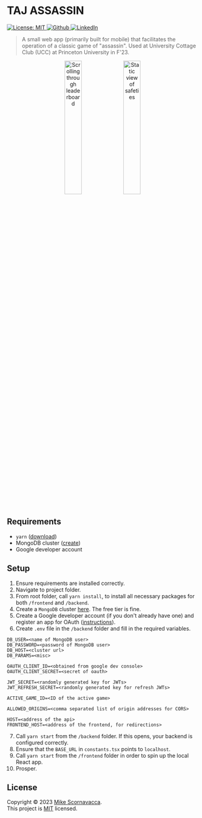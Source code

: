 <h1 align="left">TAJ ASSASSIN</h1>

<p>
  <a href="https://github.com/scornz/taj-assassin/blob/main/LICENSE" target="_blank">
    <img alt="License: MIT" src="https://img.shields.io/badge/License-MIT-yellow.svg" />
  </a>
  <a href="https://github.com/scornz" target="_blank">
    <img alt="Github" src="https://img.shields.io/badge/GitHub-@scornz-blue.svg" />
  </a>
  <a href="https://linkedin.com/in/mscornavacca" target="_blank">
    <img alt="LinkedIn" src="https://img.shields.io/badge/LinkedIn-@mscornavacca-blue.svg" />
  </a>
</p>

> A small web app (primarily built for mobile) that facilitates the operation of a classic game of "assassin". Used at University Cottage Club (UCC) at Princeton University in F'23.

<p align="center">
  <img src="https://s6.gifyu.com/images/S6IB9.gif" alt="Scrolling through leaderboard" width="30%"/>
  <img src="https://s6.gifyu.com/images/S6mfG.gif" alt="Static view of safeties" width="30%"/>
</p>

## Requirements

- `yarn` ([download](https://classic.yarnpkg.com/lang/en/docs/install))
- MongoDB cluster ([create](https://www.mongodb.com/))
- Google developer account

## Setup

1.  Ensure requirements are installed correctly.
2.  Navigate to project folder.
3.  From root folder, call `yarn install`, to install all necessary packages for both `/frontend` and `/backend`.
4.  Create a `MongoDB` cluster [here](https://www.mongodb.com/). The free tier is fine.
5.  Create a Google developer account (if you don't already have one) and register an app for OAuth ([instructions](https://support.google.com/cloud/answer/6158849?hl=en#:~:text=Go%20to%20the%20Google%20Cloud%20Platform%20Console%20Credentials%20page.,to%20add%20a%20new%20secret.)).
6.  Create `.env` file in the `/backend` folder and fill in the required variables.

```
DB_USER=<name of MongoDB user>
DB_PASSWORD=<password of MongoDB user>
DB_HOST=<cluster url>
DB_PARAMS=<misc>

OAUTH_CLIENT_ID=<obtained from google dev console>
OAUTH_CLIENT_SECRET=<secret of oauth>

JWT_SECRET=<randomly generated key for JWTs>
JWT_REFRESH_SECRET=<randomly generated key for refresh JWTs>

ACTIVE_GAME_ID=<ID of the active game>

ALLOWED_ORIGINS=<comma separated list of origin addresses for CORS>

HOST=<address of the api>
FRONTEND_HOST=<address of the frontend, for redirections>
```

7. Call `yarn start` from the `/backend` folder. If this opens, your backend is configured correctly.
8. Ensure that the `BASE_URL` in `constants.tsx` points to `localhost`.
9. Call `yarn start` from the `/frontend` folder in order to spin up the local React app.
10. Prosper.

## License

Copyright © 2023 [Mike Scornavacca](https://github.com/scornz).<br />
This project is [MIT](https://github.com/scornz/taj-assassin/blob/main/LICENSE) licensed.
